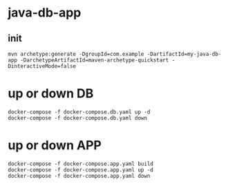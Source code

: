 # java-db-app

## init
```
mvn archetype:generate -DgroupId=com.example -DartifactId=my-java-db-app -DarchetypeArtifactId=maven-archetype-quickstart -DinteractiveMode=false
```

# up or down DB
```
docker-compose -f docker-compose.db.yaml up -d
docker-compose -f docker-compose.db.yaml down
```

# up or down APP
```
docker-compose -f docker-compose.app.yaml build
docker-compose -f docker-compose.app.yaml up -d
docker-compose -f docker-compose.app.yaml down
```